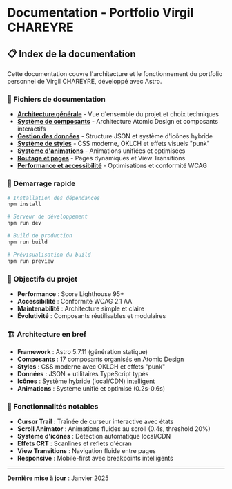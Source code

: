 # Documentation - Portfolio Virgil CHAREYRE

## 📋 Index de la documentation

Cette documentation couvre l'architecture et le fonctionnement du portfolio personnel de Virgil CHAREYRE, développé avec Astro.

### 📁 Fichiers de documentation

- **[Architecture générale](architecture-generale.md)** - Vue d'ensemble du projet et choix techniques
- **[Système de composants](systeme-composants.md)** - Architecture Atomic Design et composants interactifs
- **[Gestion des données](gestion-donnees.md)** - Structure JSON et système d'icônes hybride
- **[Système de styles](systeme-styles.md)** - CSS moderne, OKLCH et effets visuels "punk"
- **[Système d'animations](systeme-animations.md)** - Animations unifiées et optimisées
- **[Routage et pages](routage-pages.md)** - Pages dynamiques et View Transitions
- **[Performance et accessibilité](performance-accessibilite.md)** - Optimisations et conformité WCAG

### 🚀 Démarrage rapide

```bash
# Installation des dépendances
npm install

# Serveur de développement
npm run dev

# Build de production
npm run build

# Prévisualisation du build
npm run preview
```

### 🎯 Objectifs du projet

- **Performance** : Score Lighthouse 95+
- **Accessibilité** : Conformité WCAG 2.1 AA
- **Maintenabilité** : Architecture simple et claire
- **Évolutivité** : Composants réutilisables et modulaires

### 🏗️ Architecture en bref

- **Framework** : Astro 5.7.11 (génération statique)
- **Composants** : 17 composants organisés en Atomic Design
- **Styles** : CSS moderne avec OKLCH et effets "punk"
- **Données** : JSON + utilitaires TypeScript typés
- **Icônes** : Système hybride (local/CDN) intelligent
- **Animations** : Système unifié et optimisé (0.2s-0.6s)

### 🌟 Fonctionnalités notables

- **Cursor Trail** : Traînée de curseur interactive avec états
- **Scroll Animator** : Animations fluides au scroll (0.4s, threshold 20%)
- **Système d'icônes** : Détection automatique local/CDN
- **Effets CRT** : Scanlines et reflets d'écran
- **View Transitions** : Navigation fluide entre pages
- **Responsive** : Mobile-first avec breakpoints intelligents

---

**Dernière mise à jour** : Janvier 2025

